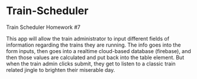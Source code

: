 # Train-Scheduler
Train Scheduler Homework #7


This app will allow the train administrator to input different fields of information regarding the trains they are running. The info goes into the form inputs, 
then goes into a realtime cloud-based database (firebase), and then those values are calculated and put back into the table element. But when the train admin 
clicks submit, they get to listen to a classic train related jingle to brighten their miserable day.